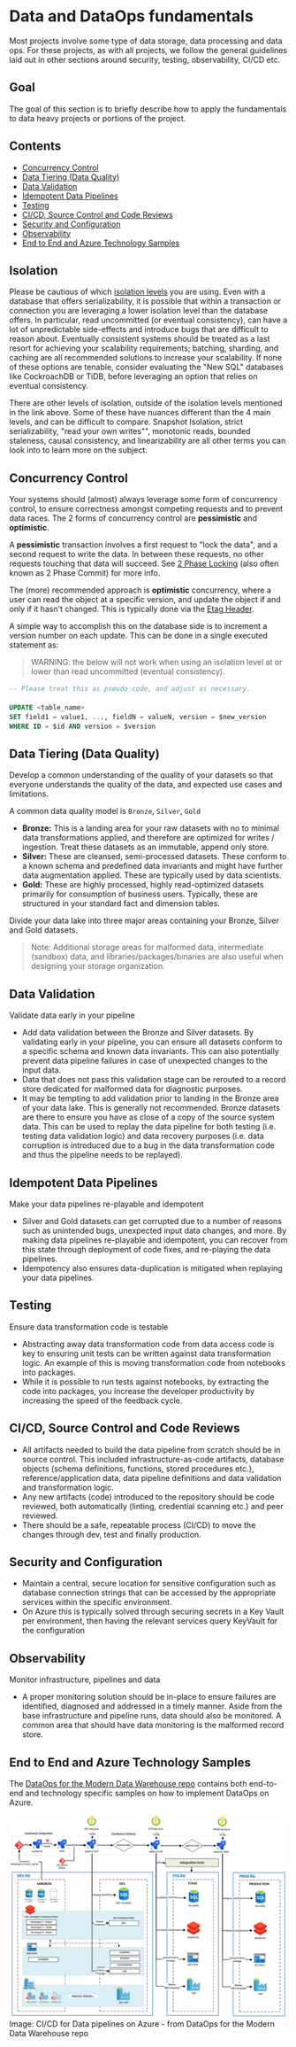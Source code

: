 # Data and DataOps fundamentals

Most projects involve some type of data storage, data processing and data ops. For these projects, as with all projects, we follow the general guidelines laid out in other sections around security, testing, observability, CI/CD etc.

## Goal

The goal of this section is to briefly describe how to apply the fundamentals to data heavy projects or portions of the project.

## Contents

- [Concurrency Control](#concurrency-control)
- [Data Tiering (Data Quality)](#data-tiering-data-quality)
- [Data Validation](#data-validation)
- [Idempotent Data Pipelines](#idempotent-data-pipelines)
- [Testing](#testing)
- [CI/CD, Source Control and Code Reviews](#cicd-source-control-and-code-reviews)
- [Security and Configuration](#security-and-configuration)
- [Observability](#observability)
- [End to End and Azure Technology Samples](#end-to-end-and-azure-technology-samples)

## Isolation

Please be cautious of which [isolation levels](https://en.wikipedia.org/wiki/Isolation_(database_systems)) you are using. Even with a database that offers serializability, it is possible that within a transaction or connection you are leveraging a lower isolation level than the database offers. In particular, read uncommitted (or eventual consistency), can have a lot of unpredictable side-effects and introduce bugs that are difficult to reason about. Eventually consistent systems should be treated as a last resort for achieving your scalability requirements; batching, sharding, and caching are all recommended solutions to increase your scalability. If none of these options are tenable, consider evaluating the "New SQL" databases like CockroachDB or TiDB, before leveraging an option that relies on eventual consistency.

There are other levels of isolation, outside of the isolation levels mentioned in the link above. Some of these have nuances different than the 4 main levels, and can be difficult to compare. Snapshot Isolation, strict serializability, "read your own writes"", monotonic reads, bounded staleness, causal consistency, and linearizability are all other terms you can look into to learn more on the subject.

## Concurrency Control

Your systems should (almost) always leverage some form of concurrency control, to ensure correctness amongst competing requests and to prevent data races. The 2 forms of concurrency control are **pessimistic** and **optimistic**.

A **pessimistic** transaction involves a first request to "lock the data", and a second request to write the data. In between these requests, no other requests touching that data will succeed. See [2 Phase Locking](https://en.wikipedia.org/wiki/Two-phase_locking) (also often known as 2 Phase Commit) for more info.

The (more) recommended approach is **optimistic** concurrency, where a user can read the object at a specific version, and update the object if and only if it hasn't changed. This is typically done via the [Etag Header](https://en.wikipedia.org/wiki/HTTP_ETag).

A simple way to accomplish this on the database side is to increment a version number on each update. This can be done in a single executed statement as:

> WARNING: the below will not work when using an isolation level at or lower than read uncommitted (eventual consistency).

```SQL
-- Please treat this as pseudo code, and adjust as necessary.

UPDATE <table_name>
SET field1 = value1, ..., fieldN = valueN, version = $new_version
WHERE ID = $id AND version = $version
```

## Data Tiering (Data Quality)

Develop a common understanding of the quality of your datasets so that everyone understands the quality of the data, and expected use cases and limitations.

A common data quality model is `Bronze`, `Silver`, `Gold`

- **Bronze:** This is a landing area for your raw datasets with no to minimal data transformations applied, and therefore are optimized for writes / ingestion. Treat these datasets as an immutable, append only store.
- **Silver:** These are cleansed, semi-processed datasets. These conform to a known schema and predefined data invariants and might have further data augmentation applied. These are typically used by data scientists.
- **Gold:** These are highly processed, highly read-optimized datasets primarily for consumption of business users. Typically, these are structured in your standard fact and dimension tables.

Divide your data lake into three major areas containing your Bronze, Silver and Gold datasets.

> Note: Additional storage areas for malformed data, intermediate (sandbox) data, and libraries/packages/binaries are also useful when designing your storage organization.

## Data Validation

Validate data early in your pipeline

- Add data validation between the Bronze and Silver datasets. By validating early in your pipeline, you can ensure all datasets conform to a specific schema and known data invariants. This can also potentially prevent data pipeline failures in case of unexpected changes to the input data.
- Data that does not pass this validation stage can be rerouted to a record store dedicated for malformed data for diagnostic purposes.
- It may be tempting to add validation prior to landing in the Bronze area of your data lake. This is generally not recommended. Bronze datasets are there to ensure you have as close of a copy of the source system data. This can be used to replay the data pipeline for both testing (i.e. testing data validation logic) and data recovery purposes (i.e. data corruption is introduced due to a bug in the data transformation code and thus the pipeline needs to be replayed).

## Idempotent Data Pipelines

Make your data pipelines re-playable and idempotent

- Silver and Gold datasets can get corrupted due to a number of reasons such as unintended bugs, unexpected input data changes, and more. By making data pipelines re-playable and idempotent, you can recover from this state through deployment of code fixes, and re-playing the data pipelines.
- Idempotency also ensures data-duplication is mitigated when replaying your data pipelines.

## Testing

Ensure data transformation code is testable

- Abstracting away data transformation code from data access code is key to ensuring unit tests can be written against data transformation logic. An example of this is moving transformation code from notebooks into packages.
- While it is possible to run tests against notebooks, by extracting the code into packages, you increase the developer productivity by increasing the speed of the feedback cycle.

## CI/CD, Source Control and Code Reviews

- All artifacts needed to build the data pipeline from scratch should be in source control. This included infrastructure-as-code artifacts, database objects (schema definitions, functions, stored procedures etc.), reference/application data, data pipeline definitions and data validation and transformation logic.
- Any new artifacts (code) introduced to the repository should be code reviewed, both automatically (linting, credential scanning etc.) and peer reviewed.
- There should be a safe, repeatable process (CI/CD) to move the changes through dev, test and finally production.

## Security and Configuration

- Maintain a central, secure location for sensitive configuration such as database connection strings that can be accessed by the appropriate services within the specific environment.
- On Azure this is typically solved through securing secrets in a Key Vault per environment, then having the relevant services query KeyVault for the configuration

## Observability

Monitor infrastructure, pipelines and data

- A proper monitoring solution should be in-place to ensure failures are identified, diagnosed and addressed in a timely manner. Aside from the base infrastructure and pipeline runs, data should also be monitored. A common area that should have data monitoring is the malformed record store.

## End to End and Azure Technology Samples

The [DataOps for the Modern Data Warehouse repo](https://github.com/Azure-Samples/modern-data-warehouse-dataops) contains both end-to-end and technology specific samples on how to implement DataOps on Azure.

![CI/CD](CI_CD_process.png?raw=true "CI/CD")
Image: CI/CD for Data pipelines on Azure - from DataOps for the Modern Data Warehouse repo
